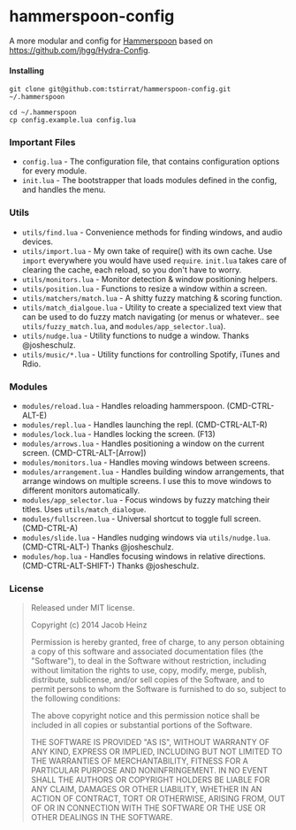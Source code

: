 hammerspoon-config
==================

A more modular and config for [Hammerspoon](http://www.hammerspoon.org/) based on https://github.com/jhgg/Hydra-Config.

#### Installing

```
git clone git@github.com:tstirrat/hammerspoon-config.git ~/.hammerspoon

cd ~/.hammerspoon
cp config.example.lua config.lua
```

### Important Files

 * `config.lua` - The configuration file, that contains configuration options for every module.
 * `init.lua` - The bootstrapper that loads modules defined in the config, and handles the menu.

### Utils

 * `utils/find.lua` - Convenience methods for finding windows, and audio devices.
 * `utils/import.lua` - My own take of require() with its own cache. Use `import` everywhere you would have used `require`. `init.lua` takes care of clearing the cache, each reload, so you don't have to worry.
 * `utils/monitors.lua` - Monitor detection & window positioning helpers.
 * `utils/position.lua` - Functions to resize a window within a screen.
 * `utils/matchers/match.lua` - A shitty fuzzy matching & scoring function.
 * `utils/match_dialgoue.lua` - Utility to create a specialized text view that can be used to do fuzzy match navigating (or menus or whatever.. see `utils/fuzzy_match.lua`, and `modules/app_selector.lua`).
 * `utils/nudge.lua` - Utility functions to nudge a window. Thanks @josheschulz.
 * `utils/music/*.lua` - Utility functions for controlling Spotify, iTunes and Rdio.

### Modules

* `modules/reload.lua` - Handles reloading hammerspoon. (CMD-CTRL-ALT-E)
* `modules/repl.lua` - Handles launching the repl. (CMD-CTRL-ALT-R)
* `modules/lock.lua` - Handles locking the screen. (F13)
* `modules/arrows.lua` - Handles positioning a window on the current screen. (CMD-CTRL-ALT-[Arrow])
* `modules/monitors.lua` - Handles moving windows between screens.
* `modules/arrangement.lua` - Handles building window arrangements, that arrange windows on multiple screens. I use this to move windows to different monitors automatically.
* `modules/app_selector.lua` - Focus windows by fuzzy matching their titles. Uses `utils/match_dialogue`.
* `modules/fullscreen.lua` - Universal shortcut to toggle full screen. (CMD-CTRL-A)
* `modules/slide.lua` - Handles nudging windows via `utils/nudge.lua`. (CMD-CTRL-ALT-<Arrow>) Thanks @josheschulz.
* `modules/hop.lua` - Handles focusing windows in relative directions. (CMD-CTRL-ALT-SHIFT-<Arrow>) Thanks @josheschulz.


### License

> Released under MIT license.
>
> Copyright (c) 2014 Jacob Heinz
>
> Permission is hereby granted, free of charge, to any person obtaining a copy
> of this software and associated documentation files (the "Software"), to deal
> in the Software without restriction, including without limitation the rights
> to use, copy, modify, merge, publish, distribute, sublicense, and/or sell
> copies of the Software, and to permit persons to whom the Software is
> furnished to do so, subject to the following conditions:
>
> The above copyright notice and this permission notice shall be included in
> all copies or substantial portions of the Software.
>
> THE SOFTWARE IS PROVIDED "AS IS", WITHOUT WARRANTY OF ANY KIND, EXPRESS OR
> IMPLIED, INCLUDING BUT NOT LIMITED TO THE WARRANTIES OF MERCHANTABILITY,
> FITNESS FOR A PARTICULAR PURPOSE AND NONINFRINGEMENT. IN NO EVENT SHALL THE
> AUTHORS OR COPYRIGHT HOLDERS BE LIABLE FOR ANY CLAIM, DAMAGES OR OTHER
> LIABILITY, WHETHER IN AN ACTION OF CONTRACT, TORT OR OTHERWISE, ARISING FROM,
> OUT OF OR IN CONNECTION WITH THE SOFTWARE OR THE USE OR OTHER DEALINGS IN
> THE SOFTWARE.

